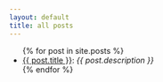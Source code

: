 ```yaml
---
layout: default
title: all posts
---
```


<ul>
  {% for post in site.posts %}
    <li>
      <span>
          <a href="{{ post.url }}">{{ post.title }}</a>:
          <i>{{ post.description }}</i>
      </span>
    </li>
  {% endfor %}
</ul>
